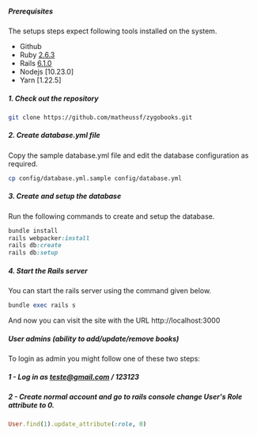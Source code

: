 ##### Prerequisites

The setups steps expect following tools installed on the system.

- Github
- Ruby [2.6.3](https://github.com/matheussf/zygobooks/blob/main/.ruby-version#L1)
- Rails [6.1.0](https://github.com/matheussf/zygobooks/blob/main/Gemfile#L7)
- Nodejs [10.23.0]
- Yarn [1.22.5]

##### 1. Check out the repository

```bash
git clone https://github.com/matheussf/zygobooks.git
```

##### 2. Create database.yml file

Copy the sample database.yml file and edit the database configuration as required.

```bash
cp config/database.yml.sample config/database.yml
```

##### 3. Create and setup the database

Run the following commands to create and setup the database.

```ruby
bundle install
rails webpacker:install
rails db:create
rails db:setup
```

##### 4. Start the Rails server

You can start the rails server using the command given below.

```ruby
bundle exec rails s
```

And now you can visit the site with the URL http://localhost:3000


##### User admins (ability to add/update/remove books)
To login as admin you might follow one of these two steps:

##### 1 - Log in as teste@gmail.com / 123123
##### 2 - Create normal account and go to rails console change User's Role attribute to 0.
```ruby
User.find(1).update_attribute(:role, 0)
```

